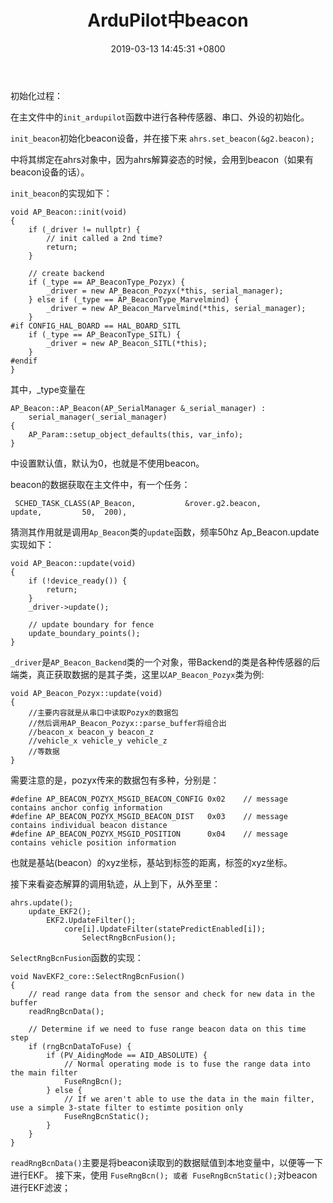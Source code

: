 ﻿---
layout: post
title: ArduPilot中beacon
date: 2019-03-13 14:45:31 +0800
categories: 技术 飞控
issue_id: 51
---
初始化过程：

在主文件中的`init_ardupilot`函数中进行各种传感器、串口、外设的初始化。

`init_beacon`初始化beacon设备，并在接下来
```ahrs.set_beacon(&g2.beacon);```

中将其绑定在ahrs对象中，因为ahrs解算姿态的时候，会用到beacon（如果有beacon设备的话）。

`init_beacon`的实现如下：
```
void AP_Beacon::init(void)
{
    if (_driver != nullptr) {
        // init called a 2nd time?
        return;
    }

    // create backend
    if (_type == AP_BeaconType_Pozyx) {
        _driver = new AP_Beacon_Pozyx(*this, serial_manager);
    } else if (_type == AP_BeaconType_Marvelmind) {
        _driver = new AP_Beacon_Marvelmind(*this, serial_manager);
    }
#if CONFIG_HAL_BOARD == HAL_BOARD_SITL
    if (_type == AP_BeaconType_SITL) {
        _driver = new AP_Beacon_SITL(*this);
    }
#endif
}
```
其中，_type变量在
```
AP_Beacon::AP_Beacon(AP_SerialManager &_serial_manager) :
    serial_manager(_serial_manager)
{
    AP_Param::setup_object_defaults(this, var_info);
}
```
中设置默认值，默认为0，也就是不使用beacon。

beacon的数据获取在主文件中，有一个任务：
```
 SCHED_TASK_CLASS(AP_Beacon,           &rover.g2.beacon,        update,         50,  200),
```
猜测其作用就是调用`Ap_Beacon`类的`update`函数，频率50hz
Ap_Beacon.update实现如下：
```
void AP_Beacon::update(void)
{
    if (!device_ready()) {
        return;
    }
    _driver->update();

    // update boundary for fence
    update_boundary_points();
}
```
`_driver`是`AP_Beacon_Backend`类的一个对象，带Backend的类是各种传感器的后端类，真正获取数据的是其子类，这里以`AP_Beacon_Pozyx`类为例:
```
void AP_Beacon_Pozyx::update(void)
{
    //主要内容就是从串口中读取Pozyx的数据包
    //然后调用AP_Beacon_Pozyx::parse_buffer将组合出
    //beacon_x beacon_y beacon_z 
    //vehicle_x vehicle_y vehicle_z
    //等数据
}
```
需要注意的是，pozyx传来的数据包有多种，分别是：
```
#define AP_BEACON_POZYX_MSGID_BEACON_CONFIG 0x02    // message contains anchor config information
#define AP_BEACON_POZYX_MSGID_BEACON_DIST   0x03    // message contains individual beacon distance
#define AP_BEACON_POZYX_MSGID_POSITION      0x04    // message contains vehicle position information
```
也就是基站(beacon）的xyz坐标，基站到标签的距离，标签的xyz坐标。



接下来看姿态解算的调用轨迹，从上到下，从外至里：
```
ahrs.update();
    update_EKF2();
        EKF2.UpdateFilter();
            core[i].UpdateFilter(statePredictEnabled[i]);
                SelectRngBcnFusion();
```
`SelectRngBcnFusion`函数的实现：
```
void NavEKF2_core::SelectRngBcnFusion()
{
    // read range data from the sensor and check for new data in the buffer
    readRngBcnData();

    // Determine if we need to fuse range beacon data on this time step
    if (rngBcnDataToFuse) {
        if (PV_AidingMode == AID_ABSOLUTE) {
            // Normal operating mode is to fuse the range data into the main filter
            FuseRngBcn();
        } else {
            // If we aren't able to use the data in the main filter, use a simple 3-state filter to estimte position only
            FuseRngBcnStatic();
        }
    }
}
```
`readRngBcnData()`主要是将beacon读取到的数据赋值到本地变量中，以便等一下进行EKF。
接下来，使用
`FuseRngBcn(); 或者 FuseRngBcnStatic();`对beacon进行EKF滤波；






